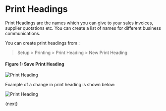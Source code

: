 <!-- add-breadcrumbs -->
# Print Headings

Print Headings are the names which you can give to your sales invoices,
supplier quotations etc. You can create a list of names for different business
communications.

You can create print headings from :

> Setup > Printing > Print Heading > New Print Heading

#### Figure 1: Save Print Heading

<img class="screenshot" alt="Print Heading" src="{{docs_base_url}}/assets/img/setup/print/print-heading.png">

Example of a change in print heading is shown below:

<img class="screenshot" alt="Print Heading" src="{{docs_base_url}}/assets/img/setup/print/print-heading-1.png">

{next}
